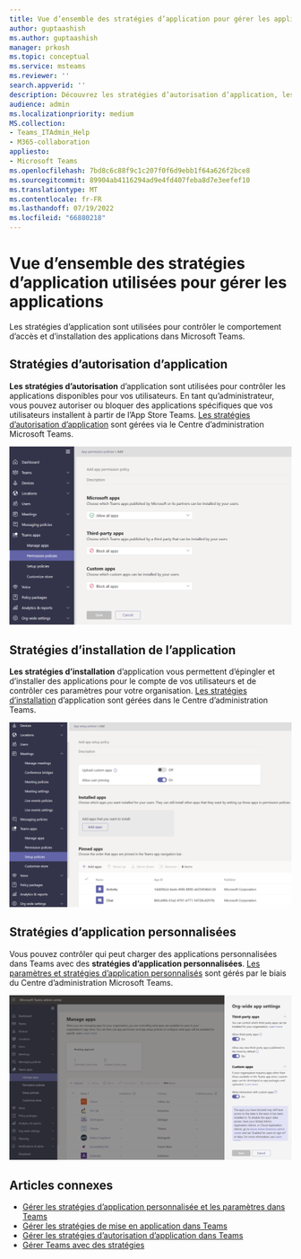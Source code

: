 ```yaml
---
title: Vue d’ensemble des stratégies d’application pour gérer les applications dans Teams
author: guptaashish
ms.author: guptaashish
manager: prkosh
ms.topic: conceptual
ms.service: msteams
ms.reviewer: ''
search.appverid: ''
description: Découvrez les stratégies d’autorisation d’application, les stratégies d’installation d’application et les stratégies d’application personnalisées utilisées pour gérer les applications dans Microsoft Teams.
audience: admin
ms.localizationpriority: medium
MS.collection:
- Teams_ITAdmin_Help
- M365-collaboration
appliesto:
- Microsoft Teams
ms.openlocfilehash: 7bd8c6c88f9c1c207f0f6d9ebb1f64a626f2bce8
ms.sourcegitcommit: 89904ab4116294ad9e4fd407feba8d7e3eefef10
ms.translationtype: MT
ms.contentlocale: fr-FR
ms.lasthandoff: 07/19/2022
ms.locfileid: "66880218"
---
```

# <a name="overview-of-app-policies-used-to-manage-apps"></a>Vue d’ensemble des stratégies d’application utilisées pour gérer les applications

Les stratégies d’application sont utilisées pour contrôler le comportement d’accès et d’installation des applications dans Microsoft Teams.

## <a name="app-permission-policies"></a>Stratégies d’autorisation d’application

**Les stratégies d’autorisation** d’application sont utilisées pour contrôler les applications disponibles pour vos utilisateurs. En tant qu’administrateur, vous pouvez autoriser ou bloquer des applications spécifiques que vos utilisateurs installent à partir de l’App Store Teams. [Les stratégies d’autorisation d’application](teams-app-permission-policies.md) sont gérées via le Centre d’administration Microsoft Teams.

![Capture d’écran de la stratégie d’autorisation d’application.](media/app-permission-policy.png)

## <a name="app-setup-policies"></a>Stratégies d’installation de l’application

**Les stratégies d’installation** d’application vous permettent d’épingler et d’installer des applications pour le compte de vos utilisateurs et de contrôler ces paramètres pour votre organisation. [Les stratégies d’installation](teams-app-setup-policies.md) d’application sont gérées dans le Centre d’administration Teams.

![Capture d’écran de la stratégie d’installation d’application dans le Centre d’administration Teams.](media/app-setup-policy.png)

## <a name="custom-app-policies"></a>Stratégies d’application personnalisées

Vous pouvez contrôler qui peut charger des applications personnalisées dans Teams avec des **stratégies d’application personnalisées**. [Les paramètres et stratégies d’application personnalisés](teams-custom-app-policies-and-settings.md) sont gérés par le biais du Centre d’administration Microsoft Teams.

![Capture d’écran de la stratégie d’application personnalisée.](media/custom-app-policy.png)

## <a name="related-articles"></a>Articles connexes

* [Gérer les stratégies d’application personnalisée et les paramètres dans Teams](teams-custom-app-policies-and-settings.md)
* [Gérer les stratégies de mise en application dans Teams](teams-app-setup-policies.md)
* [Gérer les stratégies d’autorisation d’application dans Teams](teams-app-permission-policies.md)
* [Gérer Teams avec des stratégies](manage-teams-with-policies.md)
